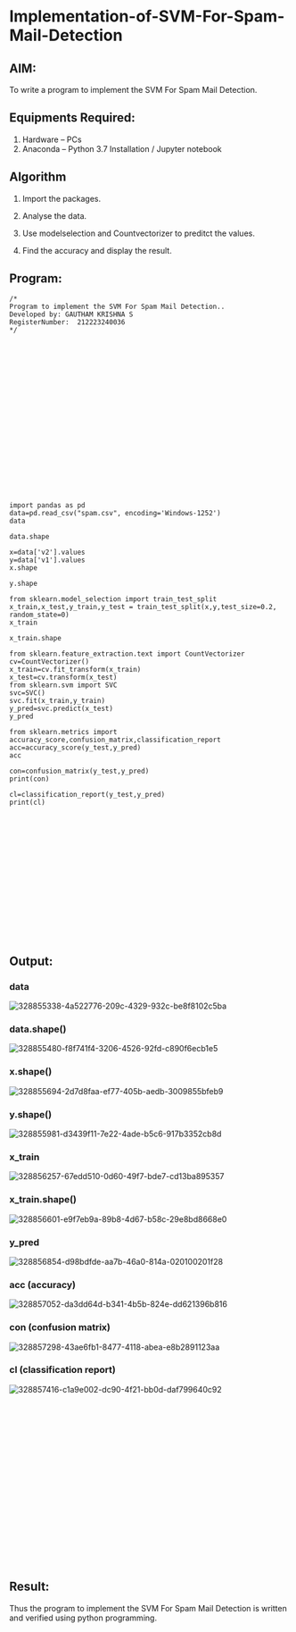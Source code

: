 # Implementation-of-SVM-For-Spam-Mail-Detection

## AIM:
To write a program to implement the SVM For Spam Mail Detection.

## Equipments Required:
1. Hardware – PCs
2. Anaconda – Python 3.7 Installation / Jupyter notebook

## Algorithm
1. Import the packages.

2. Analyse the data. 

3. Use modelselection and Countvectorizer to preditct the values. 

4. Find the accuracy and display the result. 

## Program:
```
/*
Program to implement the SVM For Spam Mail Detection..
Developed by: GAUTHAM KRISHNA S
RegisterNumber:  212223240036
*/
```
<br>
<br>
<br>
<br>
<br>
<br>
<br>
<br>
<br>
<br>
<br>
<br>
<br>
<br>
<br>
<br>


```
import pandas as pd
data=pd.read_csv("spam.csv", encoding='Windows-1252')
data

data.shape

x=data['v2'].values
y=data['v1'].values
x.shape

y.shape

from sklearn.model_selection import train_test_split
x_train,x_test,y_train,y_test = train_test_split(x,y,test_size=0.2, random_state=0)
x_train

x_train.shape
```
```
from sklearn.feature_extraction.text import CountVectorizer
cv=CountVectorizer()
x_train=cv.fit_transform(x_train)
x_test=cv.transform(x_test)
from sklearn.svm import SVC
svc=SVC()
svc.fit(x_train,y_train)
y_pred=svc.predict(x_test)
y_pred

from sklearn.metrics import accuracy_score,confusion_matrix,classification_report
acc=accuracy_score(y_test,y_pred)
acc

con=confusion_matrix(y_test,y_pred)
print(con)

cl=classification_report(y_test,y_pred)
print(cl)
```
<br>
<br>
<br>
<br>
<br>
<br>
<br>
<br>
<br>
<br>
<br>
<br>
<br>



## Output:

### data
![328855338-4a522776-209c-4329-932c-be8f8102c5ba](https://github.com/gauthamkrishna7/Implementation-of-SVM-For-Spam-Mail-Detection/assets/141175025/1cd23b36-148e-4c3d-9611-31f9a37c6440)


### data.shape()
![328855480-f8f741f4-3206-4526-92fd-c890f6ecb1e5](https://github.com/gauthamkrishna7/Implementation-of-SVM-For-Spam-Mail-Detection/assets/141175025/55503fe2-7a86-4c16-9a40-b9f9dc9c87c5)


### x.shape()
![328855694-2d7d8faa-ef77-405b-aedb-3009855bfeb9](https://github.com/gauthamkrishna7/Implementation-of-SVM-For-Spam-Mail-Detection/assets/141175025/0cb00b08-2fe8-40ec-a21f-1fbbcc989f5c)

### y.shape()  
![328855981-d3439f11-7e22-4ade-b5c6-917b3352cb8d](https://github.com/gauthamkrishna7/Implementation-of-SVM-For-Spam-Mail-Detection/assets/141175025/edd4a8a2-719b-4e6c-b7f0-fc3d91f21540)

### x_train
![328856257-67edd510-0d60-49f7-bde7-cd13ba895357](https://github.com/gauthamkrishna7/Implementation-of-SVM-For-Spam-Mail-Detection/assets/141175025/edc3b651-98f0-4a74-9d64-0396e9964eb3)


### x_train.shape()
![328856601-e9f7eb9a-89b8-4d67-b58c-29e8bd8668e0](https://github.com/gauthamkrishna7/Implementation-of-SVM-For-Spam-Mail-Detection/assets/141175025/9d207b3e-dcd6-48f4-bedc-ac8330836604)

### y_pred
![328856854-d98bdfde-aa7b-46a0-814a-020100201f28](https://github.com/gauthamkrishna7/Implementation-of-SVM-For-Spam-Mail-Detection/assets/141175025/0702e763-a932-48a3-b7c4-016980d2bf20)

### acc (accuracy)
![328857052-da3dd64d-b341-4b5b-824e-dd621396b816](https://github.com/gauthamkrishna7/Implementation-of-SVM-For-Spam-Mail-Detection/assets/141175025/bf25aae0-c1f5-4b70-a5b0-e1f87235e533)


### con (confusion matrix)
![328857298-43ae6fb1-8477-4118-abea-e8b2891123aa](https://github.com/gauthamkrishna7/Implementation-of-SVM-For-Spam-Mail-Detection/assets/141175025/96c8e632-5837-4d94-a02e-7db33ddfc123)


### cl (classification report)
![328857416-c1a9e002-dc90-4f21-bb0d-daf799640c92](https://github.com/gauthamkrishna7/Implementation-of-SVM-For-Spam-Mail-Detection/assets/141175025/93d05231-8e93-4866-9d05-30f66368ce71)

<br>
<br>
<br>
<br>
<br>
<br>
<br>
<br>
<br>
<br>
<br>
<br>
<br>
<br>
<br>
<br>
<br>

## Result:
Thus the program to implement the SVM For Spam Mail Detection is written and verified using python programming.
